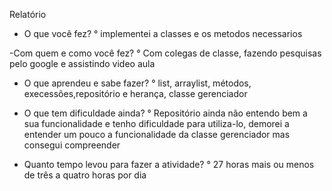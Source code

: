 Relatório

- O que você fez?
	° implementei a classes e os metodos necessarios

-Com quem e como você fez?
	° Com colegas de classe, fazendo pesquisas pelo google e assistindo video aula
	
- O que aprendeu e sabe fazer?
	° list, arraylist, métodos, execessões,repositório e herança, classe gerenciador

- O que tem dificuldade ainda?
	° Repositório ainda não entendo bem a sua funcionalidade e tenho dificuldade para utiliza-lo, demorei a entender um pouco a funcionalidade da classe gerenciador mas consegui compreender

- Quanto tempo levou para fazer a atividade?
	° 27 horas mais ou menos de três a quatro horas por dia
